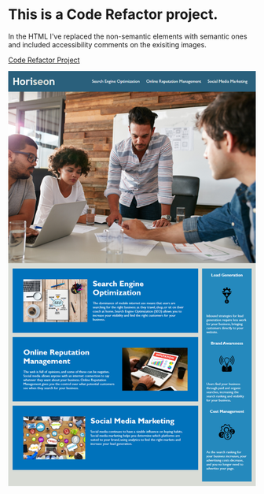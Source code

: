 # This is a Code Refactor project.  

In the HTML I've replaced the non-semantic elements with semantic ones and included accessibility comments on the exisiting images. 

[Code Refactor Project](https://github.com/DanPGolden/code_refactor.git)

![Alt Horiseon Web Page Front](./assets/images/01-html-css-git-homework-demo.png)